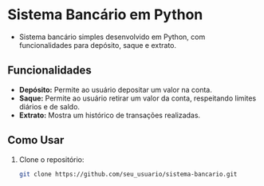 # Sistema Bancário em Python
- Sistema bancário simples desenvolvido em Python, com funcionalidades para depósito, saque e extrato.

## Funcionalidades

- **Depósito:** Permite ao usuário depositar um valor na conta.
- **Saque:** Permite ao usuário retirar um valor da conta, respeitando limites diários e de saldo.
- **Extrato:** Mostra um histórico de transações realizadas.

## Como Usar

1. Clone o repositório:
   ```bash
   git clone https://github.com/seu_usuario/sistema-bancario.git
